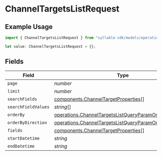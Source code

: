 # ChannelTargetsListRequest

## Example Usage

```typescript
import { ChannelTargetsListRequest } from "syllable-sdk/models/operations";

let value: ChannelTargetsListRequest = {};
```

## Fields

| Field                                                                                                                              | Type                                                                                                                               | Required                                                                                                                           | Description                                                                                                                        |
| ---------------------------------------------------------------------------------------------------------------------------------- | ---------------------------------------------------------------------------------------------------------------------------------- | ---------------------------------------------------------------------------------------------------------------------------------- | ---------------------------------------------------------------------------------------------------------------------------------- |
| `page`                                                                                                                             | *number*                                                                                                                           | :heavy_minus_sign:                                                                                                                 | N/A                                                                                                                                |
| `limit`                                                                                                                            | *number*                                                                                                                           | :heavy_minus_sign:                                                                                                                 | N/A                                                                                                                                |
| `searchFields`                                                                                                                     | [components.ChannelTargetProperties](../../models/components/channeltargetproperties.md)[]                                         | :heavy_minus_sign:                                                                                                                 | N/A                                                                                                                                |
| `searchFieldValues`                                                                                                                | *string*[]                                                                                                                         | :heavy_minus_sign:                                                                                                                 | N/A                                                                                                                                |
| `orderBy`                                                                                                                          | [operations.ChannelTargetsListQueryParamOrderBy](../../models/operations/channeltargetslistqueryparamorderby.md)                   | :heavy_minus_sign:                                                                                                                 | N/A                                                                                                                                |
| `orderByDirection`                                                                                                                 | [operations.ChannelTargetsListQueryParamOrderByDirection](../../models/operations/channeltargetslistqueryparamorderbydirection.md) | :heavy_minus_sign:                                                                                                                 | N/A                                                                                                                                |
| `fields`                                                                                                                           | [components.ChannelTargetProperties](../../models/components/channeltargetproperties.md)[]                                         | :heavy_minus_sign:                                                                                                                 | N/A                                                                                                                                |
| `startDatetime`                                                                                                                    | *string*                                                                                                                           | :heavy_minus_sign:                                                                                                                 | N/A                                                                                                                                |
| `endDatetime`                                                                                                                      | *string*                                                                                                                           | :heavy_minus_sign:                                                                                                                 | N/A                                                                                                                                |